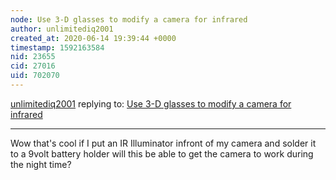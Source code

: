 ```yaml
---
node: Use 3-D glasses to modify a camera for infrared
author: unlimitediq2001
created_at: 2020-06-14 19:39:44 +0000
timestamp: 1592163584
nid: 23655
cid: 27016
uid: 702070
---
```




[unlimitediq2001](../profile/unlimitediq2001) replying to: [Use 3-D glasses to modify a camera for infrared](../notes/umberto_rootman/05-17-2020/cheap-sports-cam-mod)

----
Wow that's cool if I put an IR Illuminator infront of my camera and solder it to a 9volt battery holder will this be able to get the camera to work during the night time?
